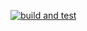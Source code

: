 [![build and test](https://github.com/groovytacocat/1260CICD/actions/workflows/build-and-test.yml/badge.svg)](https://github.com/groovytacocat/1260CICD/actions/workflows/build-and-test.yml)
